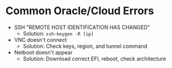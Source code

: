 # Common Oracle/Cloud Errors

- SSH "REMOTE HOST IDENTIFICATION HAS CHANGED"
    - Solution: `ssh-keygen -R [ip]`
- VNC doesn't connect
    - Solution: Check keys, region, and tunnel command
- Netboot doesn't appear
    - Solution: Download correct EFI, reboot, check architecture
